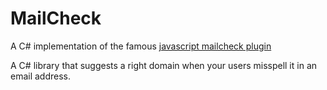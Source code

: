 # MailCheck
A C# implementation of the famous <a href="https://github.com/mailcheck/mailcheck">javascript mailcheck plugin</a>

A C# library that suggests a right domain when your users misspell it in an email address.
